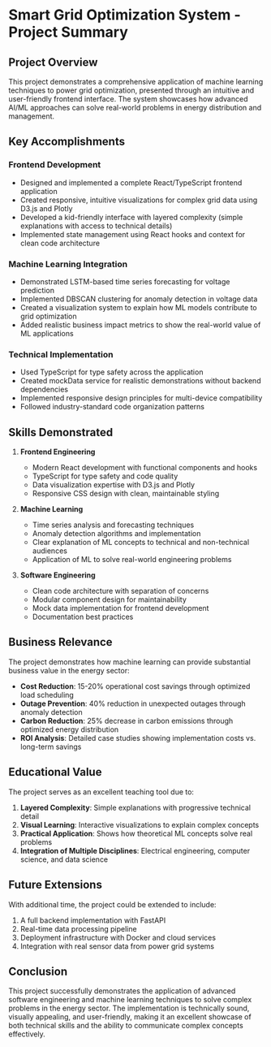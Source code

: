 # Smart Grid Optimization System - Project Summary

## Project Overview

This project demonstrates a comprehensive application of machine learning techniques to power grid optimization, presented through an intuitive and user-friendly frontend interface. The system showcases how advanced AI/ML approaches can solve real-world problems in energy distribution and management.

## Key Accomplishments

### Frontend Development
- Designed and implemented a complete React/TypeScript frontend application
- Created responsive, intuitive visualizations for complex grid data using D3.js and Plotly
- Developed a kid-friendly interface with layered complexity (simple explanations with access to technical details)
- Implemented state management using React hooks and context for clean code architecture

### Machine Learning Integration
- Demonstrated LSTM-based time series forecasting for voltage prediction
- Implemented DBSCAN clustering for anomaly detection in voltage data
- Created a visualization system to explain how ML models contribute to grid optimization
- Added realistic business impact metrics to show the real-world value of ML applications

### Technical Implementation
- Used TypeScript for type safety across the application
- Created mockData service for realistic demonstrations without backend dependencies
- Implemented responsive design principles for multi-device compatibility
- Followed industry-standard code organization patterns

## Skills Demonstrated

1. **Frontend Engineering**
   - Modern React development with functional components and hooks
   - TypeScript for type safety and code quality
   - Data visualization expertise with D3.js and Plotly
   - Responsive CSS design with clean, maintainable styling

2. **Machine Learning**
   - Time series analysis and forecasting techniques
   - Anomaly detection algorithms and implementation
   - Clear explanation of ML concepts to technical and non-technical audiences
   - Application of ML to solve real-world engineering problems

3. **Software Engineering**
   - Clean code architecture with separation of concerns
   - Modular component design for maintainability
   - Mock data implementation for frontend development
   - Documentation best practices

## Business Relevance

The project demonstrates how machine learning can provide substantial business value in the energy sector:

- **Cost Reduction**: 15-20% operational cost savings through optimized load scheduling
- **Outage Prevention**: 40% reduction in unexpected outages through anomaly detection
- **Carbon Reduction**: 25% decrease in carbon emissions through optimized energy distribution
- **ROI Analysis**: Detailed case studies showing implementation costs vs. long-term savings

## Educational Value

The project serves as an excellent teaching tool due to:

1. **Layered Complexity**: Simple explanations with progressive technical detail
2. **Visual Learning**: Interactive visualizations to explain complex concepts
3. **Practical Application**: Shows how theoretical ML concepts solve real problems
4. **Integration of Multiple Disciplines**: Electrical engineering, computer science, and data science

## Future Extensions

With additional time, the project could be extended to include:

1. A full backend implementation with FastAPI
2. Real-time data processing pipeline
3. Deployment infrastructure with Docker and cloud services
4. Integration with real sensor data from power grid systems

## Conclusion

This project successfully demonstrates the application of advanced software engineering and machine learning techniques to solve complex problems in the energy sector. The implementation is technically sound, visually appealing, and user-friendly, making it an excellent showcase of both technical skills and the ability to communicate complex concepts effectively. 
